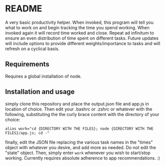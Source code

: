 # README 

A very basic productivity helper.  When invoked, this program will tell you what
to work on and begin tracking the time you spend working.  When invoked again it
will record  time worked and close.  Repeat ad infinitum to ensure an even
distribution of time spent on different tasks.  Future updates will include
options to provide different weights/importance to tasks and will refresh on
a cyclical basis.  

## Requirements
Requires a global installation of node.

## Installation and usage

simply clone this repository and place the output.json file and app.js in
location of choice.  Then edit your .bashrc or .zshrc or whatever with the
following, substituting the the curly brace content with the directory of your
choice:

```alias work="cd {DIRECTORY WITH THE FILES}; node {DIRECTORY WITH THE FILES}/app.js; cd -"```

finally, edit the JSON file replacing the various task names in the "times"
object with whatever you
desire, and add more as needed.  Do not edit the "state" object. 
Then, simply enter ```work``` whenever you wish to start/stop working.
Currently requires absolute adherence to app recommendations. :)


